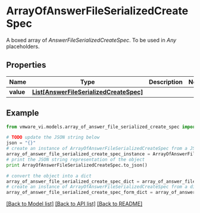 # ArrayOfAnswerFileSerializedCreateSpec

A boxed array of *AnswerFileSerializedCreateSpec*. To be used in *Any* placeholders. 

## Properties
Name | Type | Description | Notes
------------ | ------------- | ------------- | -------------
**value** | [**List[AnswerFileSerializedCreateSpec]**](AnswerFileSerializedCreateSpec.md) |  | 

## Example

```python
from vmware_vi.models.array_of_answer_file_serialized_create_spec import ArrayOfAnswerFileSerializedCreateSpec

# TODO update the JSON string below
json = "{}"
# create an instance of ArrayOfAnswerFileSerializedCreateSpec from a JSON string
array_of_answer_file_serialized_create_spec_instance = ArrayOfAnswerFileSerializedCreateSpec.from_json(json)
# print the JSON string representation of the object
print ArrayOfAnswerFileSerializedCreateSpec.to_json()

# convert the object into a dict
array_of_answer_file_serialized_create_spec_dict = array_of_answer_file_serialized_create_spec_instance.to_dict()
# create an instance of ArrayOfAnswerFileSerializedCreateSpec from a dict
array_of_answer_file_serialized_create_spec_form_dict = array_of_answer_file_serialized_create_spec.from_dict(array_of_answer_file_serialized_create_spec_dict)
```
[[Back to Model list]](../README.md#documentation-for-models) [[Back to API list]](../README.md#documentation-for-api-endpoints) [[Back to README]](../README.md)


